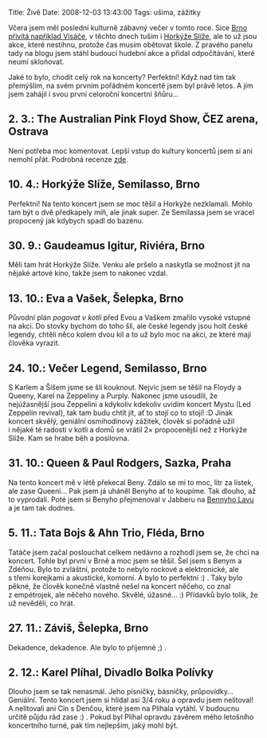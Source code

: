 Title: Živě
Date: 2008-12-03 13:43:00
Tags: ušima, zážitky

Včera jsem měl poslední kulturně zábavný večer v tomto roce. Sice [Brno přivítá například Visáče](http://www.last.fm/event/841872), v těchto dnech tuším i [Horkýže Slíže](http://www.last.fm/event/842691), ale to už jsou akce, které nestihnu, protože čas musím obětovat škole. Z pravého panelu tady na blogu jsem stáhl budoucí hudební akce a přidal odpočítávání, které neumí skloňovat.

Jaké to bylo, chodit celý rok na koncerty? Perfektní! Když nad tím tak přemýšlím, na svém prvním pořádném koncertě jsem byl právě letos. A jím jsem zahájil i svou první celoroční koncertní šňůru…

## 2. 3.: The Australian Pink Floyd Show, ČEZ arena, Ostrava

Není potřeba moc komentovat. Lepší vstup do kultury koncertů jsem si ani nemohl přát. Podrobná recenze [zde](|filename|2008-03-04_shine-on-you-crazy-prasoklokan.md).

## 10. 4.: Horkýže Slíže, Semilasso, Brno

Perfektní! Na tento koncert jsem se moc těšil a Horkýže nezklamali. Mohlo tam být o dvě předkapely míň, ale jinak super. Ze Semilassa jsem se vracel propocený jak kdybych spadl do bazénu.

## 30. 9.: Gaudeamus Igitur, Riviéra, Brno

Měli tam hrát Horkýže Slíže. Venku ale pršelo a naskytla se možnost jít na nějaké artové kino, takže jsem to nakonec vzdal.

## 13. 10.: Eva a Vašek, Šelepka, Brno

Původní plán *pogovat v kotli* před Evou a Vaškem zmařilo vysoké vstupné na akci. Do stovky bychom do toho šli, ale české legendy jsou holt české legendy, chtěli něco kolem dvou kil a to už bylo moc na akci, ze které mají člověka vyrazit.

## 24. 10.: Večer Legend, Semilasso, Brno

S Karlem a Šišem jsme se šli kouknout. Nejvíc jsem se těšil na Floydy a Queeny, Karel na Zeppeliny a Purply. Nakonec jsme usoudili, že nejúžasnější jsou Zeppelini a kdykoliv kdekoliv uvidím koncert Mystu (Led Zeppelin revival), tak tam budu chtít jít, ať to stojí co to stojí! :D Jinak koncert skvělý, geniální osmihodinový zážitek, člověk si pořádně užil i nějaké té radosti v kotli a domů se vrátil 2× propocenější než z Horkýže Slíže. Kam se hrabe běh a posilovna.

## 31. 10.: Queen & Paul Rodgers, Sazka, Praha

Na tento koncert mě v létě překecal Beny. Zdálo se mi to moc, litr za lístek, ale zase Queeni… Pak jsem já uháněl Benyho ať to koupíme. Tak dlouho, až to vyprodali. Poté jsem si Benyho přejmenoval v Jabberu na [Bennyho Lavu](|filename|2008-10-06_benny-lava.md) a je tam tak
dodnes.

## 5. 11.: Tata Bojs & Ahn Trio, Fléda, Brno

Tatáče jsem začal poslouchat celkem nedávno a rozhodl jsem se, že chci na koncert. Tohle byl první v Brně a moc jsem se těšil. Šel jsem s Benym a Zdéňou. Bylo to zvláštní, protože to nebylo rockové a elektronické, ale s třemi korejkami a akustické, komorní. A bylo to perfektní :) . Taky bylo pěkné, že člověk konečně vlastně nešel na koncert něčeho, co znal z empétrojek, ale něčeho nového. Skvělé, úžasné… :) Přídavků bylo tolik, že už nevěděli, co hrát.

## 27. 11.: Záviš, Šelepka, Brno

Dekadence, dekadence. Ale bylo to příjemné ;) .

## 2. 12.: Karel Plíhal, Divadlo Bolka Polívky

Dlouho jsem se tak nenasmál. Jeho písničky, básničky, průpovídky… Geniální. Tento koncert jsem si hlídal asi 3/4 roku a opravdu jsem nelitoval! A nelitovali ani Cín s Denčou, které jsem na Plíhala vytáhl. V budoucnu určitě půjdu rád zase :) . Pokud byl Plíhal opravdu závěrem mého letošního koncertního turné, pak tím nejlepším, jaký mohl být.